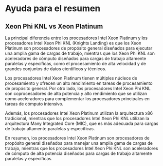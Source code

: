 # Ayuda para el resumen

## Xeon Phi KNL vs Xeon Platinum

La principal diferencia entre los procesadores Intel Xeon Platinum y los procesadores Intel Xeon Phi KNL (Knights Landing) es que los Xeon Platinum son procesadores de propósito general diseñados para ejecutar una amplia gama de cargas de trabajo, mientras que los Xeon Phi KNL son aceleradores de cómputo diseñados para cargas de trabajo altamente paralelas y específicas, como el procesamiento de alta velocidad y de grandes conjuntos de datos científicos y técnicos.

Los procesadores Intel Xeon Platinum tienen múltiples núcleos de procesamiento y ofrecen un alto rendimiento en tareas de procesamiento de propósito general. Por otro lado, los procesadores Intel Xeon Phi KNL son coprocesadores de alta potencia y alto rendimiento que se utilizan como aceleradores para complementar los procesadores principales en tareas de cómputo intensivo.

Además, los procesadores Intel Xeon Platinum utilizan la arquitectura x86 tradicional, mientras que los procesadores Intel Xeon Phi KNL utilizan la arquitectura Many Integrated Core (MIC), que es más adecuada para cargas de trabajo altamente paralelas y específicas.

En resumen, los procesadores Intel Xeon Platinum son procesadores de propósito general diseñados para manejar una amplia gama de cargas de trabajo, mientras que los procesadores Intel Xeon Phi KNL son aceleradores de cómputo de alta potencia diseñados para cargas de trabajo altamente paralelas y específicas.
